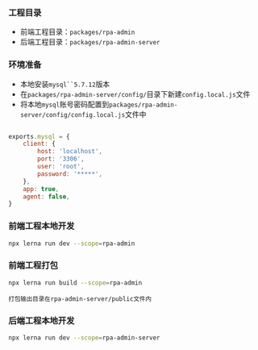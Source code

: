 ### 工程目录
- 前端工程目录：`packages/rpa-admin`
- 后端工程目录：`packages/rpa-admin-server`
### 环境准备
+ 本地安装`mysql``5.7.12`版本
+ 在`packages/rpa-admin-server/config/`目录下新建`config.local.js`文件
+ 将本地`mysql`账号密码配置到`packages/rpa-admin-server/config/config.local.js`文件中

```js

exports.mysql = {
    client: {
        host: 'localhost',
        port: '3306',
        user: 'root',
        password: '*****',
    },
    app: true,
    agent: false,
}

```
### 前端工程本地开发
```bash
npx lerna run dev --scope=rpa-admin
```
### 前端工程打包
```bash
npx lerna run build --scope=rpa-admin
```
`打包输出目录在rpa-admin-server/public文件内`

### 后端工程本地开发
```bash
npx lerna run dev --scope=rpa-admin-server
```
